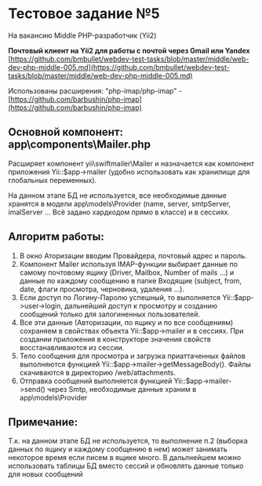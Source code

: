 # Тестовое задание №5

На вакансию Middle PHP-разработчик (Yii2)

**Почтовый клиент на Yii2 для работы с почтой через Gmail или Yandex**
[https://github.com/bmbullet/webdev-test-tasks/blob/master/middle/web-dev-php-middle-005.md](https://github.com/bmbullet/webdev-test-tasks/blob/master/middle/web-dev-php-middle-005.md)

Использованы расширения:
"php-imap/php-imap" - [https://github.com/barbushin/php-imap](https://github.com/barbushin/php-imap)

## Основной компонент: app\components\Mailer.php
Расширяет компонент yii\swiftmailer\Mailer и назначается как компонент приложения Yii::$app->mailer (удобно использовать как хранилище для глобальных переменных).

На данном этапе БД не используется, все необходимые данные хранятся в модели app\models\Provider (name, server, smtpServer, imalServer ... Всё задано хардкодом прямо в классе) и в сессиях.

## Алгоритм работы:
1. В окно Аторизации вводим Провайдера, почтовый адрес и пароль.
2. Компонент Mailer используя IMAP-функции выбирает данные по самому почтовому ящику (Driver, Mailbox, Number of mails ...) и данные по каждому сообщению в папке Входящие (subject, from, date, флаги просмотра, черновика, удаления ...). 
3. Если доступ по Логину-Паролю успешный, то выполняется Yii::$app->user->login, дальнейший доступ к просмотру и созданию сообщений только для залогиненных пользователей.
4. Все эти данные (Авторизации, по ящику и по все сообщениям) сохраняем в свойствах объекта Yii::$app->mailer и в сессиях. При создании приложения в конструкторе значения свойств восстанавливаются из сессии.
5. Тело сообщения для просмотра и загрузка приаттаченных файлов выполняются функцией Yii::$app->mailer->getMessageBody(). Файлы скачиваются в директорию /web/attachments.
6. Отправка сообщений выполняется функцией Yii::$app->mailer->send() через Smtp, необходимые данные храним в app\models\Provider

## Примечание:
Т.к. на данном этапе БД не используется, то выполнение п.2 (выборка данных по ящику и каждому сообщению в нем) может занимать некоторое время если писем в ящике много. В дальлнейшем можно использовать таблицы БД вместо сессий и обновлять данные только для новых сообщений
